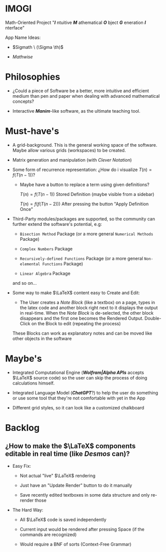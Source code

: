 # IMOGI
Math-Oriented Project
"***I*** ntuitive ***M*** athematical ***O*** bject ***G*** eneration ***I*** nterface"

App Name Ideas:

- $Sigmath \ (\Sigma  \th)$

- $Mathwise$


# Philosophies

- ¿Could a piece of Software be a better, more intuitive and efficient medium than pen and paper when dealing with advanced mathematical concepts?

- Interactive ***Manim***-like software, as the ultimate teaching tool.


# Must-have's

- A grid-background. This is the general working space of the software. Maybe allow various grids (workspaces) to be created.

- Matrix generation and manipulation (with *Clever Notation*)

- Some form of recurrence representation: ¿How do i visualize $T(n) = f(T(n-1))$?

	- Maybe have a button to replace a term using given definitions?

		$T(n) = f(T(n-1))$ Stored Definition (maybe visible from a sidebar)

		$T(n) = f(f(T(n-2)))$ After pressing the button "Apply Definition Once"

- Third-Party modules/packages are supported, so the community can further extend the software's potential, e.g:

  - ```Bisection Method``` Package (or a more general ```Numerical Methods``` Package)

  - ```Complex Numbers``` Package

  - ```Recursively-defined Functions``` Package (or a more general ```Non-elemental Functions``` Package)

  - ```Linear Algebra``` Package

  and so on...

- Some way to make $\LaTeX$ content easy to Create and Edit:
  - The User creates a *Note Block* (like a textbox) on a page, types in the latex code and another block right next to it displays the output in real-time. When the *Note Block* is de-selected, the other block disappears and the first one becomes the Rendered Output. Double-Click on the Block to edit (repeating the process)

  These Blocks can work as explanatory notes and can be moved like other objects in the software


# Maybe's

- Integrated Computational Engine (***Wolfram|Alpha APIs*** accepts $\LaTeX$ source code) so the user can skip the process of doing calculations himself.

- Integrated Language Model (***ChatGPT***?) to help the user do something or use some tool that they're not comfortable with yet in the App

- Different grid styles, so it can look like a customized chalkboard


# Backlog

## ¿How to make the $\LaTeX$ components editable in real time (like ***Desmos*** can)?

- Easy Fix:

	- Not actual "live" $\LaTeX$ rendering

	- Just have an "Update Render" button to do it manually

	- Save recently edited textboxes in some data structure and only re-render those

- The Hard Way:

	- All $\LaTeX$ code is saved independently

	- Current input would be rendered after pressing Space (if the commands are recognized)

	- Would require a BNF of sorts (Context-Free Grammar)
